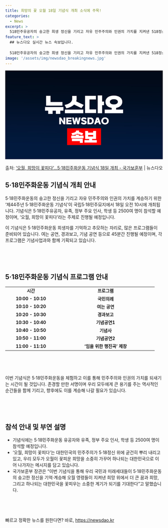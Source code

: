 ```yaml
---
title: 희망의 꽃 오월 18일 기념식 개최 소식에 주목!
categories:
  - News
excerpt: >
  518민주유공자의 숭고한 희생 정신을 기리고 자유 민주주의와 인권의 가치를 지켜낸 518정신을 계승하기 위한…
feature_text: >
  ## 뉴스다오 실시간 뉴스 속보입니다.

  518민주유공자의 숭고한 희생 정신을 기리고 자유 민주주의와 인권의 가치를 지켜낸 518정신을 계승하기 위한…
image: '/assets/img/newsdao_breakingnews.jpg'
---
```


![뉴스다오 속보](/assets/img/newsdao_breakingnews.jpg)

<p>출처: <a href="https://newsdao.kr/3835" rel="dofollow">‘오월, 희망이 꽃피다’…5·18민주화운동 기념식 18일 개최 - 국가보훈부</a> | 뉴스다오</p>

<h2 data-ke-size="size26">5·18민주화운동 기념식 개최 안내</h2>
<p data-ke-size="size16">5·18민주화운동의 숭고한 정신을 기리고 자유 민주주의와 인권의 가치를 계승하기 위한 ‘제44주년 5·18민주화운동 기념식’이 국립5·18민주묘지에서 18일 오전 10시에 개최됩니다. 기념식은 5·18민주유공자, 유족, 정부 주요 인사, 학생 등 2500여 명이 참석할 예정이며, ‘오월, 희망이 꽃피다’라는 주제로 진행될 예정입니다.</p>
<p data-ke-size="size16">이 기념식은 5·18민주화운동 희생자를 기억하고 추모하는 자리로, 많은 프로그램들이 준비되어 있습니다. 여는 공연, 경과보고, 기념 공연 등으로 45분간 진행될 예정이며, 각 프로그램은 기념사업과와 함께 기획되고 있습니다.</p>
<p data-ke-size="size16">&nbsp;</p>
<p data-ke-size="size16">&nbsp;</p>

<h2 data-ke-size="size26">5·18민주화운동 기념식 프로그램 안내</h2>
<table>
	<tbody>
		<tr>
			<td style="text-align: center; width: 150px;"><b>시간</b></td>
			<td style="text-align: center; width: 300px;"><b>프로그램</b></td>
		</tr>
		<tr>
			<td style="text-align: center; height: 17px;"><b>10:00 - 10:10</b></td>
			<td style="text-align: center; height: 17px;"><b>국민의례</b></td>
		</tr>
		<tr>
			<td style="text-align: center; height: 17px;"><b>10:10 - 10:20</b></td>
			<td style="text-align: center; height: 17px;"><b>여는 공연</b></td>
		</tr>
		<tr>
			<td style="text-align: center; height: 17px;"><b>10:20 - 10:30</b></td>
			<td style="text-align: center; height: 17px;"><b>경과보고</b></td>
		</tr>
		<tr>
			<td style="text-align: center; height: 17px;"><b>10:30 - 10:40</b></td>
			<td style="text-align: center; height: 17px;"><b>기념공연1</b></td>
		</tr>
		<tr>
			<td style="text-align: center; height: 17px;"><b>10:40 - 10:50</b></td>
			<td style="text-align: center; height: 17px;"><b>기념사</b></td>
		</tr>
		<tr>
			<td style="text-align: center; height: 17px;"><b>10:50 - 11:00</b></td>
			<td style="text-align: center; height: 17px;"><b>기념공연2</b></td>
		</tr>
		<tr>
			<td style="text-align: center; height: 17px;"><b>11:00 - 11:10</b></td>
			<td style="text-align: center; height: 17px;"><b>‘임을 위한 행진곡’ 제창</b></td>
		</tr>
	</tbody>
</table>
<p data-ke-size="size16">&nbsp;</p>
<p data-ke-size="size16">&nbsp;</p>
<p data-ke-size="size16">이번 기념식은 5·18민주화운동을 체험하고 이를 통해 민주주의와 인권의 가치를 되새기는 시간이 될 것입니다. 존경할 만한 서명이며 우리 모두에게 큰 용기를 주는 역사적인 순간들을 함께 기리고, 향후에도 이를 계승해 나갈 필요가 있습니다.</p>
<p data-ke-size="size16">&nbsp;</p>
<p data-ke-size="size16">&nbsp;</p>

<h2 data-ke-size="size26">참석 안내 및 부연 설명</h2>
<ul>
	<li>기념식에는 5·18민주화운동 유공자와 유족, 정부 주요 인사, 학생 등 2500여 명이 참석할 예정입니다.</li>
	<li>‘오월, 희망이 꽃피다’는 대한민국의 민주주의가 5·18정신 위에 굳건히 뿌리 내리고 있고, 우리 모두가 오월이 꽃피운 희망을 소중히 가꾸어 하나되는 대한민국으로 이어 나가자는 메시지를 담고 있습니다.</li>
	<li>국가보훈부 장관은 “이번 기념식을 통해 우리 국민과 미래세대들이 5·18민주화운동의 숭고한 정신을 기억·계승해 오월 영령들이 지켜낸 희망 위에서 더 큰 꿈과 희망, 그리고 하나되는 대한민국을 꽃피우는 소중한 계기가 되기를 기대한다”고 말했습니다.</li>
</ul>

<p data-ke-size="size16">&nbsp;</p>
<p data-ke-size="size16">&nbsp;</p> 

빠르고 정확한 뉴스를 원한다면? 바로, <a href="https://newsdao.kr" rel="dofollow">https://newsdao.kr</a>


